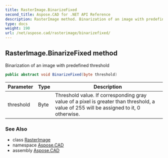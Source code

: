 ```yaml
---
title: RasterImage.BinarizeFixed
second_title: Aspose.CAD for .NET API Reference
description: RasterImage method. Binarization of an image with predefined threshold
type: docs
weight: 190
url: /net/aspose.cad/rasterimage/binarizefixed/
---
```

## RasterImage.BinarizeFixed method

Binarization of an image with predefined threshold

```csharp
public abstract void BinarizeFixed(byte threshold)
```

| Parameter | Type | Description |
| --- | --- | --- |
| threshold | Byte | Threshold value. If corresponding gray value of a pixel is greater than threshold, a value of 255 will be assigned to it, 0 otherwise. |

### See Also

* class [RasterImage](../)
* namespace [Aspose.CAD](../../rasterimage/)
* assembly [Aspose.CAD](../../../)


